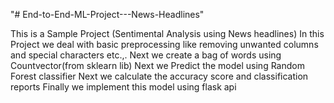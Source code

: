 "# End-to-End-ML-Project---News-Headlines" 


This is a Sample Project (Sentimental Analysis using News headlines)
In this Project we deal with basic preprocessing like removing unwanted columns and special characters etc.,.
Next we create a bag of words using Countvector(from sklearn lib)
Next we Predict the model using Random Forest classifier
Next we calculate the accuracy score and classification reports
Finally we implement this model using flask api

